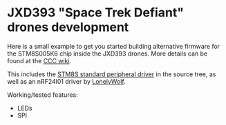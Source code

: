 JXD393 "Space Trek Defiant" drones development
==============================================

Here is a small example to get you started building alternative firmware for the STM8S005K6 chip inside the JXD393 drones.
More details can be found at the [CCC wiki](https://events.ccc.de/camp/2015/wiki/Projects:Quadcopter_drone_modding).

This includes the [STM8S standard peripheral driver](http://www.st.com/web/catalog/tools/FM147/CL1794/SC1807/SS1754/PF258009) in the source tree, as well as an nRF24l01 driver by [LonelyWolf](http://github.com/LonelyWolf/stm8/).

Working/tested features:
 * LEDs
 * SPI

